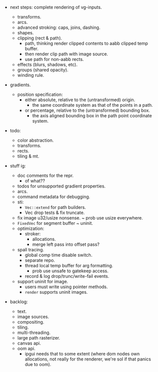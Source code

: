 
- next steps: complete rendering of vg-inputs.
    - transforms.
    - arcs.
    - advanced stroking: caps, joins, dashing.
    - shapes.
    - clipping (rect & path).
        - path, thinking render clipped contents to aabb clipped temp buffer.
        - then render clip path with image source.
        - use path for non-aabb rects.
    - effects (blurs, shadows, etc).
    - groups (shared opacity).
    - winding rule.


- gradients.
    - position specification:
        - either absolute, relative to the (untransformed) origin.
            - the same coordinate system as that of the points in a path.
        - or percentage, relative to the (untransformed) bounding box.
            - the axis aligned bounding box in the path point coordinate system.


- todo:
    - color abstraction.
    - transforms.
    - rects.
    - tiling & mt.

- stuff ig:
    - doc comments for the repr.
        - of what??
    - todos for unsupported gradient properties.
    - arcs.
    - command metadata for debugging.
    - sti:
        - `Vec::extend` for path builders.
        - Vec drop tests & fix truncate.
    - fix image u32/usize nonsense. ~ prob use usize everywhere.
    - `FixedVec` for segment buffer ~ uninit.
    - optimization:
        - stroker:
            - allocations.
            - merge left pass into offset pass?
    - spall tracing.
        - global comp time disable switch.
        - separate repo.
        - thread local temp buffer for arg formatting.
            - prob use unsafe to gatekeep access.
        - record & log drop/trunc/write-fail events.
    - support uninit for image.
        - users must write using pointer methods.
        - `render` supports uninit images.


- backlog:
    - text.
    - image sources.
    - compositing.
    - tiling.
    - multi-threading.
    - large path rasterizer.
    - canvas api.
    - oom api.
        - ipgui needs that to some extent (where dom nodes own allocations,
          not really for the renderer, we're sol if that panics due to oom).


